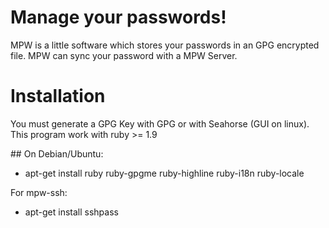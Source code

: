 # Manage your passwords!

MPW is a little software which stores your passwords in an GPG encrypted file.
MPW can sync your password with a MPW Server.

# Installation

You must generate a GPG Key with GPG or with Seahorse (GUI on linux).
This program work with ruby >= 1.9

## On Debian/Ubuntu:

* apt-get install ruby ruby-gpgme ruby-highline ruby-i18n ruby-locale

For mpw-ssh:
* apt-get install sshpass
